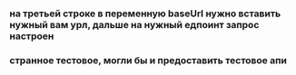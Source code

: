### на третьей строке в переменную baseUrl нужно вставить нужный вам урл, дальше на нужный едпоинт запрос настроен
### странное тестовое, могли бы и предоставить тестовое апи